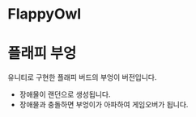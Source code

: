 # FlappyOwl

# 플래피 부엉

유니티로 구현한 플래피 버드의 부엉이 버전입니다.
* 장애물이 랜던으로 생성됩니다. 
*  장애물과 충돌하면 부엉이가 아파하여 게임오버가 됩니다.
